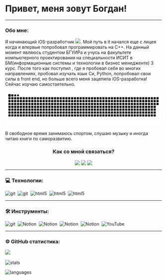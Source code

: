 
# Привет, меня зовут Богдан!

---

###  Обо мне:

Я начинающий iOS-разработчик <img src="https://media.giphy.com/media/WUlplcMpOCEmTGBtBW/giphy.gif" width="30px">. Мой путь в it начался еще с лицея когда я впервые попробовал программировать на C++. На данный момент являюсь студентом БГУИРа и учусь на факультете компьютерного проектирования на специальности ИСИТ в БМ(информационные системы и технологии в бизнес менедженте) 3 курс. После того как поступил , где я пробовал себя во многих направлениях, пробовал изучать язык Си, Python, попробовал свои силы в front end, но больше всего меня зацепила iOS-разработка!
Сейчас изучаю самостаятельно.

<p align="center">
 <img width="600" src="assets/github-snake.svg" alt="snake"/>
</p>

В свободное время занимаюсь спортом, слушаю музыку и иногда читаю книги по саморазвитию.

<div>
  <h3 align="center" align="left">Как со мной связаться?</h3>
  <p align="center">
    <a href="https://t.me/boshiro_123" target="_blank"><img align="center" src="https://img.shields.io/badge/Telegram-%234267A1.svg?logo=telegram&logoColor=white" height="48"/></a>
    <a href="https://www.linkedin.com/in/bogdan-shirokiy-15a9b82a7/" target="blank"><img align="center" src="https://img.shields.io/badge/LinkedIn-%230077B5.svg?logo=linkedin&logoColor=white" height="48"/></a>
    <a href="mailto:b.shiroki2003@gmail.com"><img align="center" src="https://img.shields.io/badge/Email-%23333.svg?style=for-the-badge&logo=gmail&logoColor=white" height="48"/></a>
  </p>
</div>


---


### 💻 Технологии:

<div>
<img src="https://images.idgesg.net/images/article/2020/06/swiftui-icon-100850528-orig.jpg" title="git" alt="git" width="55" height="40"/>&nbsp
  <img src="https://mir-s3-cdn-cf.behance.net/project_modules/max_1200/81c96a17486759.562baa4a0ba2a.png" title="git" alt="git" width="40" height="40"/>&nbsp
  <img src="https://logocharts.com/wp-content/uploads/2021/12/Java-Logo-1600x1600.png" title="html5" alt="html5" width="40" height="40"/>&nbsp
    <img src="https://icon-library.com/images/postgres-icon/postgres-icon-25.jpg" title="html5" alt="html5" width="40" height="40"/>&nbsp
     <img src="https://blog.jetbrains.com/wp-content/uploads/2019/08/logo-6.png" title="html5" alt="html5" width="40" height="40"/>&nbsp
 
</div>


---

### 🛠 Инструменты:

<div>
  <img src="https://cdn.jim-nielsen.com/macos/1024/xcode-2020-11-11.png" title="git" alt="git" width="40" height="40"/>&nbsp
  <img src="https://upload.wikimedia.org/wikipedia/commons/e/e9/Notion-logo.svg" title="Notion" alt="Notion" width="40" height="40"/>&nbsp;
   <img src="https://blog.jetbrains.com/wp-content/uploads/2019/08/logo.png" title="Notion" alt="Notion" width="40" height="40"/>&nbsp;
     <img src="https://www.svgrepo.com/show/354202/postman-icon.svg" title="Notion" alt="Notion" width="40" height="40"/>&nbsp;
      <img src="https://img.informer.com/icons_mac/png/128/479/479129.png" title="Notion" alt="Notion" width="40" height="40"/>&nbsp;
             <img src="https://upload.wikimedia.org/wikipedia/commons/9/9e/YouTube_Logo_%282013-2017%29.svg" title="YouTube" alt="YouTube" width="40" height="40"/>&nbsp;


</div>






---

<!-- ### 💻 Пройденные курсы:

| Курсы                                                           | Дата              |
| ----------------------------------------------------------------| :---------------: |
| netology.ru/Старт в программировании                            | 02/2022 - 03/2022 |
| stepik.org/Основы программирования на C. Задачи.                | 02/2022 - 03/2022 |
| netology.ru/Основы верстки сайта                                | 02/2022 - 03/2022 |
| netology.ru/Первые шаги в JavaScript: создаём сайт и приложение | 02/2022 - 03/2022 |
| stepik.org/Веб-разработка для начинающих: HTML и CSS            | 02/2022 - 03/2022 |
| stepik.org/JavaScript для начинающих                            | 01/2023 - 01/2023 |
| stepik.org/Web-технологии: начальный уровень                    | 01/2023 - 01/2023 |
| practicum.yandex/Факультет Веб разработки                       | 05/2022 - xx/2023 |

--- -->

<!--### 💻 Codewars:

![codewars](https://www.codewars.com/users/FilimonovAlexey/badges/large)-->

### ⚙️ GitHub статистика:
![](http://github-profile-summary-cards.vercel.app/api/cards/profile-details?username=boshiro123&theme=tokyonight)

![stats](https://github-readme-stats.vercel.app/api?username=boshiro123&show_icons=true&theme=tokyonight)

![languages](http://github-profile-summary-cards.vercel.app/api/cards/most-commit-language?username=boshiro123&theme=tokyonight)






